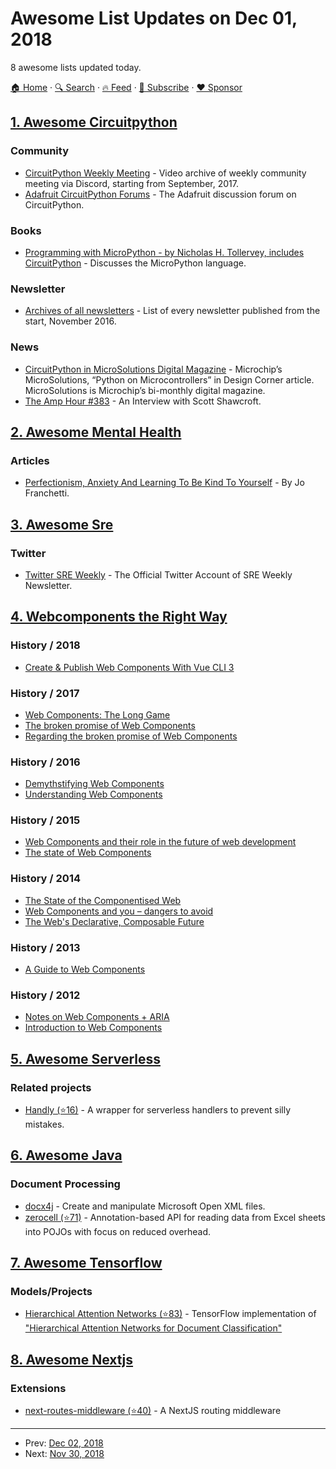 # Awesome List Updates on Dec 01, 2018

8 awesome lists updated today.

[🏠 Home](/README.md) · [🔍 Search](https://www.trackawesomelist.com/search/) · [🔥 Feed](https://www.trackawesomelist.com/rss.xml) · [📮 Subscribe](https://trackawesomelist.us17.list-manage.com/subscribe?u=d2f0117aa829c83a63ec63c2f&id=36a103854c) · [❤️  Sponsor](https://github.com/sponsors/theowenyoung)



## [1. Awesome Circuitpython](/content/adafruit/awesome-circuitpython/README.md)

### Community

*   [CircuitPython Weekly Meeting](https://www.youtube.com/playlist?list=PLjF7R1fz_OOUvw7tMv45xjWp0ht8yNgg0) - Video archive of weekly community meeting via Discord, starting from September, 2017.
*   [Adafruit CircuitPython Forums](https://forums.adafruit.com/viewforum.php?f=60) - The Adafruit discussion forum on CircuitPython.

### Books

*   [Programming with MicroPython - by Nicholas H. Tollervey, includes CircuitPython](https://www.adafruit.com/product/3706) - Discusses the MicroPython language.

### Newsletter

*   [Archives of all newsletters](https://www.adafruitdaily.com/category/circuitpython/) - List of every newsletter published from the start, November 2016.

### News

*   [CircuitPython in MicroSolutions Digital Magazine](https://blog.adafruit.com/2018/08/27/circuitpython-in-microsolutions-digital-magazine-microchiptech-microchipmakes-circuitpython-adafruit/) - Microchip’s MicroSolutions, “Python on Microcontrollers” in Design Corner article. MicroSolutions is Microchip’s bi-monthly digital magazine.
*   [The Amp Hour #383](https://www.youtube.com/watch?v=d-Uw3YOf7dE) - An Interview with Scott Shawcroft.

## [2. Awesome Mental Health](/content/dreamingechoes/awesome-mental-health/README.md)

### Articles

*   [Perfectionism, Anxiety And Learning To Be Kind To Yourself](https://medium.com/samsung-internet-dev/perfectionism-anxiety-and-learning-to-be-kind-to-yourself-e3c23710704) - By Jo Franchetti.

## [3. Awesome Sre](/content/dastergon/awesome-sre/README.md)

### Twitter

*   [Twitter SRE Weekly](https://twitter.com/SREWeekly) - The Official Twitter Account of SRE Weekly Newsletter.

## [4. Webcomponents the Right Way](/content/mateusortiz/webcomponents-the-right-way/README.md)

### History / 2018

*   [Create & Publish Web Components With Vue CLI 3](https://vuejsdevelopers.com/2018/05/21/vue-js-web-component/)

### History / 2017

*   [Web Components: The Long Game](https://infrequently.org/2017/10/web-components-the-long-game/)
*   [The broken promise of Web Components](https://dmitriid.com/blog/2017/03/the-broken-promise-of-web-components/)
*   [Regarding the broken promise of Web Components](http://robdodson.me/regarding-the-broken-promise-of-web-components/)

### History / 2016

*   [Demythstifying Web Components](http://www.backalleycoder.com/2016/08/26/demythstifying-web-components/)
*   [Understanding Web Components](https://medium.com/the-ui-files/understanding-web-components-d051baa66019)

### History / 2015

*   [Web Components and their role in the future of web development](http://kaytcat.github.io/web-components/)
*   [The state of Web Components](https://hacks.mozilla.org/2015/06/the-state-of-web-components/)

### History / 2014

*   [The State of the Componentised Web](https://www.leggetter.co.uk/2014/08/06/state-componentised-web.html)
*   [Web Components and you – dangers to avoid](https://christianheilmann.com/2014/04/18/web-components-and-you-dangers-to-avoid/)
*   [The Web's Declarative, Composable Future](https://addyosmani.com/blog/the-webs-declarative-composable-future/)

### History / 2013

*   [A Guide to Web Components](https://css-tricks.com/modular-future-web-components/)

### History / 2012

*   [Notes on Web Components + ARIA](https://developer.paciellogroup.com/blog/2012/07/notes-on-web-components-aria/)
*   [Introduction to Web Components](https://www.w3.org/TR/2012/WD-components-intro-20120522/)

## [5. Awesome Serverless](/content/pmuens/awesome-serverless/README.md)

### Related projects

*   [Handly (⭐16)](https://github.com/harijoe/handly) - A wrapper for serverless handlers to prevent silly mistakes.

## [6. Awesome Java](/content/akullpp/awesome-java/README.md)

### Document Processing

*   [docx4j](https://www.docx4java.org/trac/docx4j) - Create and manipulate Microsoft Open XML files.
*   [zerocell (⭐71)](https://github.com/creditdatamw/zerocell) - Annotation-based API for reading data from Excel sheets into POJOs with focus on reduced overhead.

## [7. Awesome Tensorflow](/content/jtoy/awesome-tensorflow/README.md)

### Models/Projects

*   [Hierarchical Attention Networks (⭐83)](https://github.com/tqtg/hierarchical-attention-networks) - TensorFlow implementation of ["Hierarchical Attention Networks for Document Classification"](https://www.cs.cmu.edu/\~hovy/papers/16HLT-hierarchical-attention-networks.pdf)

## [8. Awesome Nextjs](/content/unicodeveloper/awesome-nextjs/README.md)

### Extensions

*   [next-routes-middleware (⭐40)](https://github.com/revskill10/next-routes-middleware) - A NextJS routing middleware

---

- Prev: [Dec 02, 2018](/content/2018/12/02/README.md)
- Next: [Nov 30, 2018](/content/2018/11/30/README.md)